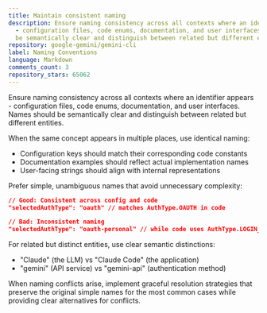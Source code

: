 ```yaml
---
title: Maintain consistent naming
description: Ensure naming consistency across all contexts where an identifier appears
  - configuration files, code enums, documentation, and user interfaces. Names should
  be semantically clear and distinguish between related but different entities.
repository: google-gemini/gemini-cli
label: Naming Conventions
language: Markdown
comments_count: 3
repository_stars: 65062
---
```


Ensure naming consistency across all contexts where an identifier appears - configuration files, code enums, documentation, and user interfaces. Names should be semantically clear and distinguish between related but different entities.

When the same concept appears in multiple places, use identical naming:
- Configuration keys should match their corresponding code constants
- Documentation examples should reflect actual implementation names
- User-facing strings should align with internal representations

Prefer simple, unambiguous names that avoid unnecessary complexity:

```json
// Good: Consistent across config and code
"selectedAuthType": "oauth" // matches AuthType.OAUTH in code

// Bad: Inconsistent naming
"selectedAuthType": "oauth-personal" // while code uses AuthType.LOGIN_WITH_GOOGLE
```

For related but distinct entities, use clear semantic distinctions:
- "Claude" (the LLM) vs "Claude Code" (the application)
- "gemini" (API service) vs "gemini-api" (authentication method)

When naming conflicts arise, implement graceful resolution strategies that preserve the original simple names for the most common cases while providing clear alternatives for conflicts.